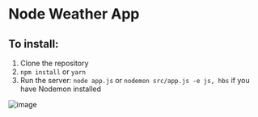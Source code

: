 # Node Weather App

## To install:

1. Clone the repository
2. `npm install` or `yarn`
3. Run the server: `node app.js` or `nodemon src/app.js -e js, hbs` if you have Nodemon installed

![image](https://user-images.githubusercontent.com/52622303/96925312-3fae7a00-14b4-11eb-807f-360c0dea8dc3.png)

